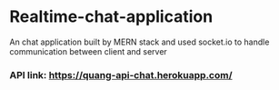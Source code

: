 # Realtime-chat-application
An chat application built by MERN stack and used socket.io to handle communication between client and server 
### API link: https://quang-api-chat.herokuapp.com/
